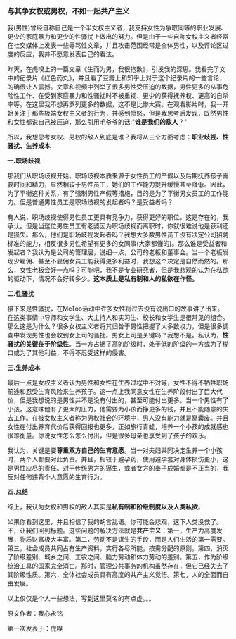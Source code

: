### 与其争女权或男权，不如一起共产主义

我(男性)曾经自称自己是一个半女权主义者，我支持女性为争取同等的职业发展、更少的家庭暴力和更少的性骚扰上做出的努力。但是由于一些自称女权主义者经常在社交媒体上发表一些辱骂性文章，并且攻击范围经常是全体男性，以及评论区过度的反应，我并不愿意发表自己的看法。

昨天，在虎嗅上的一篇文章《生而为男，我很抱歉》，引发我的深思。我看完了文中的纪录片《红色药丸》，并且看了豆瓣上和知乎上对于这个纪录片的一些言论，的确很让人震撼。文章和视频中列举了很多男性受压迫的数据，男性更多的从事危险性工作、在受到家庭暴力和性骚扰时不被重视、更少的获得抚养权、更高的自杀率等。在这里我不想再罗列更多的数据，这不是比惨大赛。在观看影片时，我一开始关注于那些极端女权主义者的行为，并感到愤怒，但是我思考后发现，既然男性和女性都说自己被压迫，那么引用毛爷爷的话:"**谁是我们的敌人**？"

所以，我想思考女权、男权的敌人到底是谁？我将从三个方面考虑：**职业歧视、性骚扰、生养成本**

**一.职场歧视**

那我们从职场歧视开始。职场歧视本质来源于女性员工的产假以及后期抚养孩子需要时间和精力，显然相较于男性员工，她们的工作能力提升缓慢甚至降低。因此，为了平衡这种关系，有了强制男性产假等措施，目的是为了平衡男女员工的工作能力。但是普通男性员工是职场歧视的发起者吗？是受益者吗？

有人说，职场歧视使得男性员工更具有竞争力，获得更好的职位。这是存在的，我承认。但是当这位男性员工有老婆因为职场歧视而离职时，你就很难说他是获利还是损失。那么，他们是职场歧视发起者吗？我想大多数男性员工没有决定公司招聘标准的能力，相反很多男性希望有更多的女同事(大家都懂的)。那么谁是受益者和发起者？我认为是公司的管理层，说细一点，公司的老板和董事会。当一个老板发现少雇佣、甚至不雇佣女员工能获得更多利益时，我想这个决定是自然而然的。那么，女性老板会好一点吗？可能吧，我不是专业研究者，但是我悲观的认为在私欲的驱动下，情况不会好转多少。**这本质上是私有制和人的私欲在作怪。**

**二.性骚扰**

接下来是性骚扰，在MeToo活动中许多女性将过去没有说出口的故事讲了出来。在这类事情中导师和女学生、大主持人和实习生、校长和女学生是很常见的组合。那么这是为什么？很多女权主义者将其归咎于男性把握了大多数权力，但是很多调查中发现男性也会收到女上司的骚扰。男女上司是关键吗？我想不是。私认为，**性骚扰的关键在于阶级性**。当一方占据了高的阶级时，处于低的阶级的一方或为了糊口或为了其他利益，不得不忍受这样的侵害。

**三.生养成本**

最后一点是女权主义者认为男性和女性在生养过程中不对等，女性不得不牺牲职场前途和忍受生育风险来生养孩子。这一点上我同意女性在生养阶段付出了巨大代价，但是我想说的是男性并不是没有付出的，甚至可能付出更多。当一个男性有了小孩，这意味他有了更大的压力，他需要为小孩而挣更多的钱，并且不能随意的失去工作。在被女权主义者称为男权社会的环境中，男人没有能力就是窝囊废。并且女性在付出养育代价后获得回报也更多，正如旅行青蛙，培养一个小孩的成就感也很难衡量。你说女性怎么怎么付出，但是很多母亲也享受到了孩子的欢乐。

我认为，关键是要**尊重双方自己的生育意愿**。当一对夫妇共同决定生养一个小孩时，两个人都要对此负责。并且，相较于避孕药，使用避孕套对身体损伤更小，这是男性应尽的责任。对于传统男方的逼生，或者女方的奉子成婚都是不正当的，我反对任何违背个人意愿的生育行为。

**四.总结**

综上，我认为女权和男权的敌人其实是**私有制和阶级制度以及人类私欲**。

如果你看到这里，并且相信了我的胡言乱语。你可能会悲观，这下人类没救了。不，让我们回到标题。这些问题的解决方法就是**共产主义**：第一，生产力高度发展，物质财富极大丰富。第二，劳动不是谋生的手段，而是人们生活的第一需要。第三，社会成员共同占有生产资料，实行各尽所能，按需分配的原则。第四，消灭了阶级差别、城乡之间、工农之间、脑力劳动和体力劳动的差别。第五，作为阶级统治工具的国家完全消亡。那时，管理公共事务的机构虽然存在，但它已经失去了其阶级性质。第六，全体社会成员具有高度的共产主义觉悟。第七，人的全面而自由发展。

以上仅仅是个人一些想法，写到这里莫名的有点虚。。。

原文作者：我心永铭

第一次发表于：虎嗅